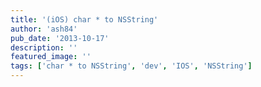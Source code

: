 ```yaml
---
title: '(iOS) char * to NSString'
author: 'ash84'
pub_date: '2013-10-17'
description: ''
featured_image: ''
tags: ['char * to NSString', 'dev', 'IOS', 'NSString']
---
```



<script src="https://gist.github.com/AhnSeongHyun/7021121.js"></script>



